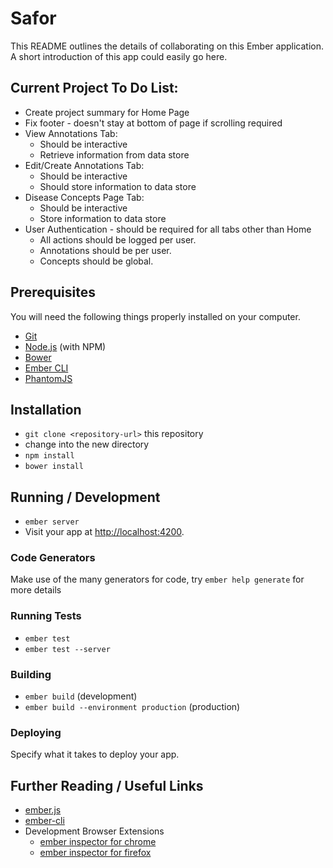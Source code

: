 # Safor

This README outlines the details of collaborating on this Ember application.
A short introduction of this app could easily go here.

## Current Project To Do List:
* Create project summary for Home Page
* Fix footer - doesn't stay at bottom of page if scrolling required
* View Annotations Tab:
  * Should be interactive
  * Retrieve information from data store
* Edit/Create Annotations Tab:
  * Should be interactive
  * Should store information to data store
* Disease Concepts Page Tab:
  * Should be interactive
  * Store information to data store
* User Authentication - should be required for all tabs other than Home
  * All actions should be logged per user.
  * Annotations should be per user.
  * Concepts should be global.

## Prerequisites

You will need the following things properly installed on your computer.

* [Git](http://git-scm.com/)
* [Node.js](http://nodejs.org/) (with NPM)
* [Bower](http://bower.io/)
* [Ember CLI](http://ember-cli.com/)
* [PhantomJS](http://phantomjs.org/)

## Installation

* `git clone <repository-url>` this repository
* change into the new directory
* `npm install`
* `bower install`

## Running / Development

* `ember server`
* Visit your app at [http://localhost:4200](http://localhost:4200).

### Code Generators

Make use of the many generators for code, try `ember help generate` for more details

### Running Tests

* `ember test`
* `ember test --server`

### Building

* `ember build` (development)
* `ember build --environment production` (production)

### Deploying

Specify what it takes to deploy your app.

## Further Reading / Useful Links

* [ember.js](http://emberjs.com/)
* [ember-cli](http://ember-cli.com/)
* Development Browser Extensions
  * [ember inspector for chrome](https://chrome.google.com/webstore/detail/ember-inspector/bmdblncegkenkacieihfhpjfppoconhi)
  * [ember inspector for firefox](https://addons.mozilla.org/en-US/firefox/addon/ember-inspector/)

